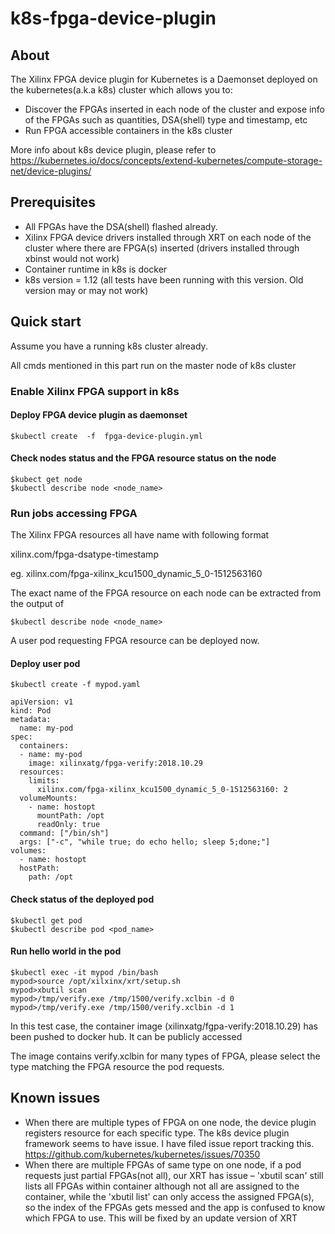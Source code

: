 # k8s-fpga-device-plugin
## About
The Xilinx FPGA device plugin for Kubernetes is a Daemonset deployed on the kubernetes(a.k.a k8s) cluster which allows you to:

* Discover the FPGAs inserted in each node of the cluster and expose info of the FPGAs such as quantities, DSA(shell) type and timestamp, etc
* Run FPGA accessible containers in the k8s cluster

More info about k8s device plugin, please refer to https://kubernetes.io/docs/concepts/extend-kubernetes/compute-storage-net/device-plugins/

## Prerequisites
* All FPGAs have the DSA(shell) flashed already.
* Xilinx FPGA device drivers installed through XRT on each node of the cluster where there are FPGA(s) inserted (drivers installed through xbinst would not work)
* Container runtime in k8s is docker
* k8s version = 1.12 (all tests have been running with this version. Old version may or may not work)

## Quick start
Assume you have a running k8s cluster already.

All cmds mentioned in this part run on the master node of k8s cluster

### Enable Xilinx FPGA support in k8s
#### Deploy FPGA device plugin as daemonset
```
$kubectl create  -f  fpga-device-plugin.yml
```
#### Check nodes status and the FPGA resource status on the node
```
$kubect get node
$kubectl describe node <node_name>
```
### Run jobs accessing FPGA
The Xilinx FPGA resources all have name with following format

xilinx.com/fpga-dsatype-timestamp

eg. xilinx.com/fpga-xilinx_kcu1500_dynamic_5_0-1512563160

The exact name of the FPGA resource on each node can be extracted from the output of
```
$kubectl describe node <node_name>
```
A user pod requesting FPGA resource can be deployed now.

#### Deploy user pod
```
$kubectl create -f mypod.yaml
```
```
apiVersion: v1
kind: Pod
metadata:
  name: my-pod
spec:
  containers:
  - name: my-pod
    image: xilinxatg/fpga-verify:2018.10.29
  resources:
    limits:
      xilinx.com/fpga-xilinx_kcu1500_dynamic_5_0-1512563160: 2
  volumeMounts:
    - name: hostopt
      mountPath: /opt
      readOnly: true
  command: ["/bin/sh"]
  args: ["-c", "while true; do echo hello; sleep 5;done;"] 
volumes:
  - name: hostopt
  hostPath:
    path: /opt
```
#### Check status of the deployed pod
```
$kubectl get pod
$kubectl describe pod <pod_name>
```
#### Run hello world in the pod
```
$kubectl exec -it mypod /bin/bash
mypod>source /opt/xilxinx/xrt/setup.sh
mypod>xbutil scan
mypod>/tmp/verify.exe /tmp/1500/verify.xclbin -d 0
mypod>/tmp/verify.exe /tmp/1500/verify.xclbin -d 1
```
In this test case, the container image (xilinxatg/fgpa-verify:2018.10.29) has been pushed to docker hub. It can be publicly accessed

The image contains verify.xclbin for many types of FPGA, please select the type matching the FPGA resource the pod requests. 

## Known issues
* When there are multiple types of FPGA on one node, the device plugin registers resource for each specific type. The k8s device plugin framework seems to have issue. I have filed issue report tracking this. https://github.com/kubernetes/kubernetes/issues/70350
* When there are multiple FPGAs of same type on one node, if a pod requests just partial FPGAs(not all), our XRT has issue – 'xbutil scan' still lists all FPGAs within container although not all are assigned to the container, while the 'xbutil list' can only access the assigned FPGA(s), so the index of the FPGAs gets messed and the app is confused to know which FPGA to use. This will be fixed by an update version of XRT

